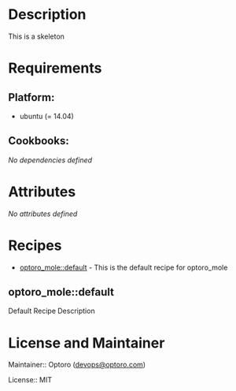 # Description

This is a skeleton

# Requirements

## Platform:

* ubuntu (= 14.04)

## Cookbooks:

*No dependencies defined*

# Attributes

*No attributes defined*

# Recipes

* [optoro_mole::default](#optoro_moledefault) - This is the default recipe for optoro_mole

## optoro_mole::default

Default Recipe Description

# License and Maintainer

Maintainer:: Optoro (<devops@optoro.com>)

License:: MIT
